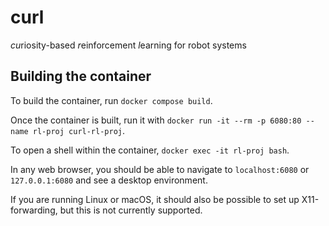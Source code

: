 # curl
*cu*riosity-based *r*einforcement *l*earning for robot systems

## Building the container

To build the container, run `docker compose build`.

Once the container is built, run it with `docker run -it --rm -p 6080:80 --name rl-proj curl-rl-proj`.

To open a shell within the container, `docker exec -it rl-proj bash`.

In any web browser, you should be able to navigate to `localhost:6080` or `127.0.0.1:6080` and see a desktop environment.

If you are running Linux or macOS, it should also be possible to set up X11-forwarding, but this is not currently supported.
